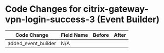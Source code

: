 # Code Changes for citrix-gateway-vpn-login-success-3 (Event Builder)

| Code Change | Field Name | Before | After |
|-------------|------------|--------|-------|
| added_event_builder | N/A |  |  |